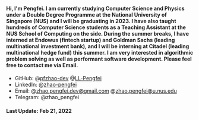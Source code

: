 #### Hi, I'm Pengfei. I am currently studying Computer Science and Physics under a Double Degree Programme at the National University of Singapore (NUS) and I will be graduating in 2023. I have also taught hundreds of Computer Science students as a Teaching Assistant at the NUS School of Computing on the side. During the summer breaks, I have interned at Endowus (fintech startup) and Goldman Sachs (leading multinational investment bank), and I will be interning at Citadel (leading multinational hedge fund) this summer. I am very interested in algorithmic problem solving as well as performant software development. Please feel free to contact me via Email.

- GitHub: @[pfzhao-dev](https://github.com/pfzhao-dev/) @[LL-Pengfei](https://github.com/LL-Pengfei/)
- LinkedIn: @[zhao-pengfei](https://www.linkedin.com/in/zhao-pengfei/)
- Email: @zhao.pengfei.dev@gmail.com @zhao.pengfei@u.nus.edu
- Telegram: @zhao_pengfei

#### Last Update: Feb 21, 2022

<!---
- 👋 Hi, I’m @pfzhao-dev
- 👀 I’m interested in ...
- 🌱 I’m currently learning ...
- 💞️ I’m looking to collaborate on ...
- 📫 How to reach me ...
--->

<!---
pfzhao-dev/pfzhao-dev is a ✨ special ✨ repository because its `README.md` (this file) appears on your GitHub profile.
You can click the Preview link to take a look at your changes.
--->
